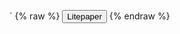 `     {% raw %}
    <button onclick="https://wooriapt.github.io/uploads/Cube on LitePaper(eng).pdf')">Litepaper</button>
    {% endraw %}
    
